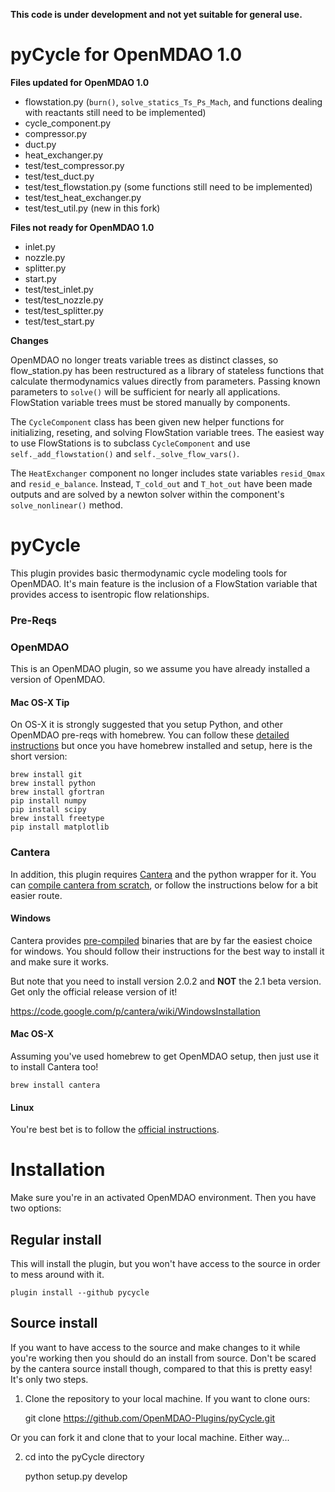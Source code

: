**This code is under development and not yet suitable for general use.**

# pyCycle for OpenMDAO 1.0

**Files updated for OpenMDAO 1.0**

- flowstation.py (`burn()`, `solve_statics_Ts_Ps_Mach`, and functions dealing with reactants still need to be implemented)
- cycle_component.py
- compressor.py
- duct.py
- heat_exchanger.py
- test/test_compressor.py
- test/test_duct.py
- test/test_flowstation.py (some functions still need to be implemented)
- test/test_heat_exchanger.py
- test/test_util.py (new in this fork)

**Files not ready for OpenMDAO 1.0**

- inlet.py
- nozzle.py
- splitter.py
- start.py
- test/test_inlet.py
- test/test_nozzle.py
- test/test_splitter.py
- test/test_start.py

**Changes**

OpenMDAO no longer treats variable trees as distinct classes, so flow_station.py has been restructured as a library of stateless functions that calculate thermodynamics values directly from parameters. Passing known parameters to `solve()` will be sufficient for nearly all applications. FlowStation variable trees must be stored manually by components.

The `CycleComponent` class has been given new helper functions for initializing, reseting, and solving FlowStation variable trees. The easiest way to use FlowStations is to subclass `CycleComponent` and use `self._add_flowstation()` and `self._solve_flow_vars()`.

The `HeatExchanger` component no longer includes state variables `resid_Qmax` and `resid_e_balance`. Instead, `T_cold_out` and `T_hot_out` have been made outputs and are solved by a newton solver within the component's `solve_nonlinear()` method.

# pyCycle

This plugin provides basic thermodynamic cycle modeling tools for OpenMDAO. It's main feature is the inclusion of a FlowStation variable that provides access to isentropic flow relationships.

### Pre-Reqs

### OpenMDAO 
This is an OpenMDAO plugin, so we assume you have already installed a version of OpenMDAO. 

#### Mac OS-X Tip
On OS-X it is strongly suggested that you setup Python, and other OpenMDAO pre-reqs with 
homebrew. You can follow these [detailed instructions](http://www.lowindata.com/2013/installing-scientific-python-on-mac-os-x/)
but once you have homebrew installed and setup, here is the short version: 


    brew install git
    brew install python
    brew install gfortran
    pip install numpy
    pip install scipy
    brew install freetype
    pip install matplotlib


### Cantera
In addition, this plugin requires [Cantera](https://code.google.com/p/cantera/) 
and the python wrapper for it. You can [compile cantera from scratch](http://cantera.github.io/docs/sphinx/html/compiling.html), 
or follow the instructions below for a bit easier route. 



#### Windows
Cantera provides [pre-compiled](https://code.google.com/p/cantera/downloads/list) binaries 
that are by far the easiest choice for windows. You should follow their instructions 
for the best way to install it and make sure it works. 

But note that you need to install version 2.0.2 and **NOT** the 2.1 beta version. Get only the official 
release version of it! 

https://code.google.com/p/cantera/wiki/WindowsInstallation

#### Mac OS-X
Assuming you've used homebrew to get OpenMDAO setup, then just use it to install Cantera too! 


    brew install cantera


#### Linux
You're best bet is to follow the [official instructions](http://cantera.github.io/docs/sphinx/html/compiling.html). 


# Installation
Make sure you're in an activated OpenMDAO environment. Then you have two options: 

## Regular install
This will install the plugin, but you won't have access to the source in order to mess around with it. 

    plugin install --github pycycle


## Source install
If you want to have access to the source and make changes to it while you're working then you should do 
an install from source. Don't be scared by the cantera source install though, compared to that this is pretty 
easy! It's only two steps. 

1) Clone the repository to your local machine. If you want to clone ours: 
    
    git clone https://github.com/OpenMDAO-Plugins/pyCycle.git
    

Or you can fork it and clone that to your local machine. Either way... 

2) cd into the pyCycle directory
    
    python setup.py develop
    


